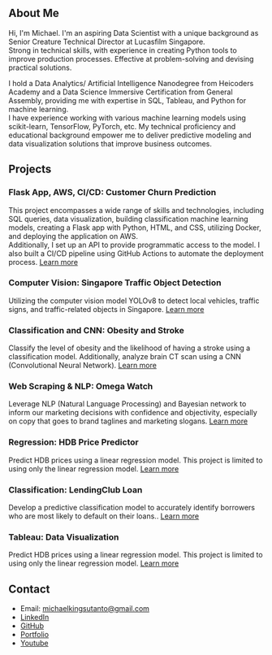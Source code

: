 ## About Me

Hi, I'm Michael. I'm an aspiring Data Scientist with a unique background as Senior Creature Technical Director at Lucasfilm Singapore.  
Strong in technical skills, with experience in creating Python tools to improve production processes.  Effective at problem-solving and devising practical solutions.  

I hold a Data Analytics/ Artificial Intelligence Nanodegree from Heicoders Academy and a Data Science Immersive Certification from General Assembly, providing me with expertise in SQL, Tableau, and Python for machine learning.  
I have experience working with various machine learning models using scikit-learn, TensorFlow, PyTorch, etc. My technical proficiency and educational background empower me to deliver predictive modeling and data visualization solutions that improve business outcomes.   

## Projects

### Flask App, AWS, CI/CD: Customer Churn Prediction
This project encompasses a wide range of skills and technologies, including SQL queries, data visualization, building classification machine learning models, creating a Flask app with Python, HTML, and CSS, utilizing Docker, and deploying the application on AWS.  
Additionally, I set up an API to provide programmatic access to the model. I also built a CI/CD pipeline using GitHub Actions to automate the deployment process. [Learn more](https://github.com/michaelkingsutanto/cutomer_churn_flaskapp_aws_cicd)

### Computer Vision: Singapore Traffic Object Detection
Utilizing the computer vision model YOLOv8 to detect local vehicles, traffic signs, and traffic-related objects in Singapore. [Learn more](https://github.com/michaelkingsutanto/GA_capstone_singapore_traffic_object_detection)

### Classification and CNN: Obesity and Stroke
Classify the level of obesity and the likelihood of having a stroke using a classification model. Additionally, analyze brain CT scan using a CNN (Convolutional Neural Network). [Learn more](https://github.com/michaelkingsutanto/GA_project4_classification_cnn_for_obesity_stroke)

### Web Scraping & NLP: Omega Watch
Leverage NLP (Natural Language Processing) and Bayesian network to inform our marketing decisions with confidence and objectivity, especially on copy that goes to brand taglines and marketing slogans. [Learn more](https://github.com/michaelkingsutanto/GA_project3_nlp_omega_watch)

### Regression: HDB Price Predictor
Predict HDB prices using a linear regression model. This project is limited to using only the linear regression model. [Learn more](https://github.com/michaelkingsutanto/GA_project2_hdb_price_predictor)

### Classification: LendingClub Loan
Develop a predictive classification model to accurately identify borrowers who are most likely to default on their loans.. [Learn more](https://github.com/michaelkingsutanto/heicoders_ai200_loandefault_prediction)

### Tableau: Data Visualization
Predict HDB prices using a linear regression model. This project is limited to using only the linear regression model. [Learn more](https://public.tableau.com/app/profile/michael.tan3266/vizzes)

## Contact
- Email: michaelkingsutanto@gmail.com
- [LinkedIn](https://www.linkedin.com/in/michaelkingsutanto)
- [GitHub](https://github.com/michaelkingsutanto)
- [Portfolio](https://michaelkingsutanto.github.io/portfolio/)
- [Youtube](https://www.youtube.com/michaelkingsutanto87)
